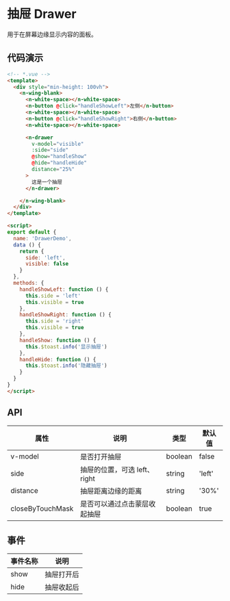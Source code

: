 # 抽屉 Drawer

用于在屏幕边缘显示内容的面板。

## 代码演示

```html
<!-- *.vue -->
<template>
  <div style="min-height: 100vh">
    <n-wing-blank>
      <n-white-space></n-white-space>
      <n-button @click="handleShowLeft">左侧</n-button>
      <n-white-space></n-white-space>
      <n-button @click="handleShowRight">右侧</n-button>
      <n-white-space></n-white-space>

      <n-drawer
        v-model="visible"
        :side="side"
        @show="handleShow"
        @hide="handleHide"
        distance="25%"
      >
        这是一个抽屉
      </n-drawer>

    </n-wing-blank>
  </div>
</template>

<script>
export default {
  name: 'DrawerDemo',
  data () {
    return {
      side: 'left',
      visible: false
    }
  },
  methods: {
    handleShowLeft: function () {
      this.side = 'left'
      this.visible = true
    },
    handleShowRight: function () {
      this.side = 'right'
      this.visible = true
    },
    handleShow: function () {
      this.$toast.info('显示抽屉')
    },
    handleHide: function () {
      this.$toast.info('隐藏抽屉')
    }
  }
}
</script>

```

## API

| 属性 | 说明 | 类型 | 默认值 |
| --- | --- | --- | --- |
| v-model | 是否打开抽屉 | boolean | false |
| side | 抽屉的位置，可选 left、right | string | 'left' |
| distance | 抽屉距离边缘的距离 | string | '30%' |
| closeByTouchMask | 是否可以通过点击蒙层收起抽屉 | boolean | true |

## 事件

| 事件名称 | 说明 |
| --- | --- |
| show | 抽屉打开后 |
| hide | 抽屉收起后 |
